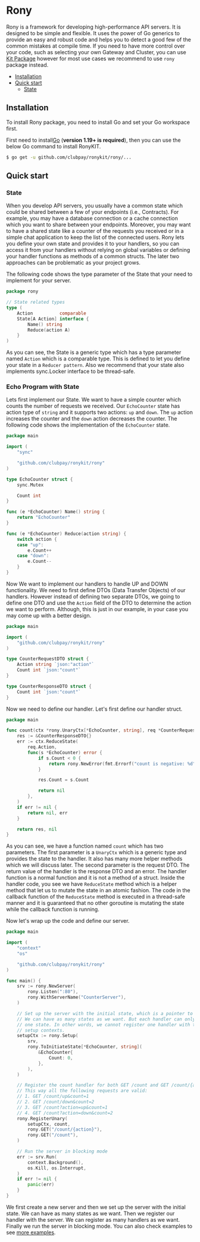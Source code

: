 # Rony

Rony is a framework for developing high-performance API servers.
It is designed to be simple and flexible.
It uses the power of Go generics to provide an easy and robust code and helps you to detect
a good few of the common mistakes at compile time.
If you need to have more control over your code, such as selecting your own Gateway and Cluster,
you can use [Kit Package](../kit/README.MD) however for most use cases we recommend to use `rony` package instead.

- [Installation](#installation)
- [Quick start](#quick-start)
  - [State](#state)


## Installation

To install Rony package, you need to install Go and set your Go workspace first.

First need to install[Go](https://golang.org/) (**version 1.19+ is required**), then you can use the below Go command to install
RonyKIT.

```sh
$ go get -u github.com/clubpay/ronykit/rony/...
```

## Quick start

### State
When you develop API servers, you usually have a common state which could be shared between a few of your endpoints (i.e., Contracts).
For example, you may have a database connection or a cache connection which you want to share between your endpoints.
Moreover, you may want to have a shared state like a counter of the requests you received or in a simple chat application
to keep the list of the connected users. Rony lets you define your own state and provides it to your handlers, so you can
access it from your handlers without relying on global variables or defining your handler functions as methods of a common
structs. The later two approaches can be problematic as your project grows.

The following code shows the type parameter of the State that your need to implement for your server.
```go
package rony

// State related types
type (
	Action          comparable
	State[A Action] interface {
		Name() string
		Reduce(action A)
	}
)

```

As you can see, the State is a generic type which has a type parameter named `Action` which is a comparable type. This is
defined to let you define your state in a `Reducer pattern`. Also we recommend that your state also implements sync.Locker interface
to be thread-safe.

### Echo Program with State
Lets first implement our State. We want to have a simple counter which counts the number of requests we received. Our `EchoCounter` state
has action type of `string` and it supports two actions: `up` and `down`. The `up` action increases the counter and the `down` action
decreases the counter. The following code shows the implementation of the `EchoCounter` state.

```go
package main

import (
	"sync"

	"github.com/clubpay/ronykit/rony"
)

type EchoCounter struct {
	sync.Mutex

	Count int
}

func (e *EchoCounter) Name() string {
	return "EchoCounter"
}

func (e *EchoCounter) Reduce(action string) {
	switch action {
	case "up":
		e.Count++
	case "down":
		e.Count--
	}
}

```

Now We want to implement our handlers to handle UP and DOWN functionality. We need to first define DTOs (Data Transfer Objects) of our
handlers. However instead of defining two separate DTOs, we going to define one DTO and use the `Action` field of the DTO to determine
the action we want to perform. Although, this is just in our example, in your case you may come up with a better design.

```go
package main

import (
	"github.com/clubpay/ronykit/rony"
)

type CounterRequestDTO struct {
	Action string `json:"action"`
	Count int `json:"count"`
}

type CounterResponseDTO struct {
	Count int `json:"count"`
}
```

Now we need to define our handler. Let's first define our handler struct.

```go
package main

func count(ctx *rony.UnaryCtx[*EchoCounter, string], req *CounterRequestDTO) (*CounterResponseDTO, error) {
	res := &CounterResponseDTO{}
	err := ctx.ReduceState(
		req.Action,
		func(s *EchoCounter) error {
			if s.Count < 0 {
				return rony.NewError(fmt.Errorf("count is negative: %d", s.Count)).SetCode(http.StatusBadRequest)
			}

			res.Count = s.Count

			return nil
		},
	)
	if err != nil {
		return nil, err
	}

	return res, nil
}

```

As you can see, we have a function named `count` which has two parameters. The first parameter is a `UnaryCtx` which is a generic type
and provides the state to the handler. It also has many more helper methods which we will discuss later. The second parameter is the
request DTO. The return value of the handler is the response DTO and an error. The handler function is a normal function and it is not
a method of a struct.
Inside the handler code, you see we have `ReduceState` method which is a helper method that let us to mutate the state in an atomic
fashion. The code in the callback function of the `ReduceState` method is executed in a thread-safe manner and it is guaranteed that
no other goroutine is mutating the state while the callback function is running.

Now let's wrap up the code and define our server.

```go
package main

import (
	"context"
	"os"

	"github.com/clubpay/ronykit/rony"
)

func main() {
	srv := rony.NewServer(
		rony.Listen(":80"),
		rony.WithServerName("CounterServer"),
	)

	// Set up the server with the initial state, which is a pointer to EchoCounter
	// We can have as many states as we want. But each handler can only work with
	// one state. In other words, we cannot register one handler with two different
	// setup contexts.
	setupCtx := rony.Setup(
		srv,
		rony.ToInitiateState[*EchoCounter, string](
			&EchoCounter{
				Count: 0,
			},
		),
	)

	// Register the count handler for both GET /count and GET /count/{action}
	// This way all the following requests are valid:
	// 1. GET /count/up&count=1
	// 2. GET /count/down&count=2
	// 3. GET /count?action=up&count=1
	// 4. GET /count?action=down&count=2
	rony.RegisterUnary(
		setupCtx, count,
		rony.GET("/count/{action}"),
		rony.GET("/count"),
	)

	// Run the server in blocking mode
	err := srv.Run(
		context.Background(),
		os.Kill, os.Interrupt,
	)
	if err != nil {
		panic(err)
	}
}

```

We first create a new server and then we set up the server with the initial state. We can have as many states as we want.
Then we register our handler with the server. We can register as many handlers as we want. Finally we run the server in blocking mode.
You can also check examples to see [more examples](./examples).

